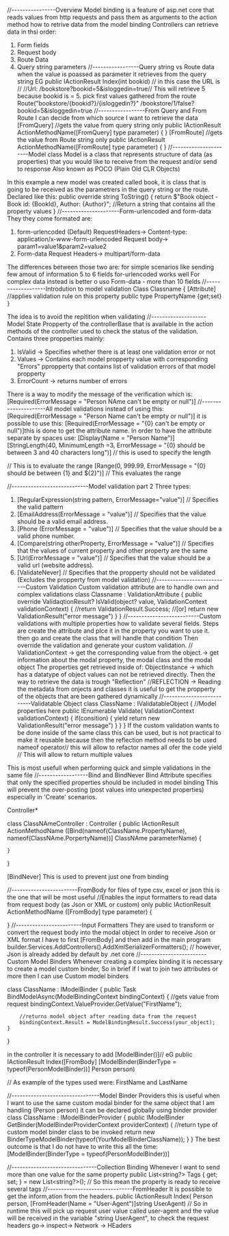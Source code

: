 //----------------Overview
Model binding is a feature of asp.net core that reads values from http requests and pass them as arguments to the action method
how to retrive data from the model binding
Controllers can retrieve data in thsi order: 
1. Form fields 
2. Request body
3. Route Data
4. Query string parameters
//-----------------Query string vs  Route data
when the value is poassed as parameter it retrieves from the query string EG
public IActionResult Index(int bookid) // in this case the URL is // //Url: /bookstore?bookid=5&isloggedin=true//
This will retrieve 5 because bookid is = 5.
pick first values gathered from the route
Route("bookstore/{bookid?}/{isloggedin?}"
/bookstore/1/false?bookid=5&isloggedin=true
//-----------------From Query and From Route
I can decide from which source I want to retrieve the data
[FromQuery]
//gets the value from query string only
public IActionResult ActionMethodName([FromQuery] type parameter)
{
}
[FromRoute]
//gets the value from Route string only
public IActionResult ActionMethodName([FromRoute] type parameter)
{
}
//----------------------Model class
Model is a class that represents structure of data (as properties) that you would like to receive from the request and/or send to response Also known as POCO (Plain Old CLR Objects)

In this example a new model was created called book, it is  class that is going to be received as the parametrers in the query string or the route.
Declared like this: 
        public override string ToString()
        {
            return $"Book object - Book id: {BookId}, Author: {Author}"; //Return a string that contains all the property values
        }
//---------------------Form-urlencoded and form-data
They they come formated are:
1. form-urlencoded (Default)
RequestHeaders-> Content-type: application/x-www-form-urlencoded
Request body-> param1=value1&param2=value2
2. Form-data
Request Headers-> multipart/form-data
 
The differences between those two are: 
for simple scenarios like sending few amout of information 5 to 6 fields for-urlencoded works well
For complex data instead is better o uso Form-data - more than 10 fields
//-------------------Introdution to model validation
Class Classname
{
    [Attribute] //applies validation rule on this property
    public type PropertyName {get;set}
}

The idea is to avoid the repitition when validating
//--------------------Model State
Propperty of the controllerBase that is available in the action methods of the controller used to check the status of the validation. 
Contains three propperties mainly: 
1. IsValid -> Specifies whether there is at least one validation error or not
2. Values -> Contains each model propperty value with corresponding "Errors" ppropperty that contains list of validation errors of that model propperty
3. ErrorCount -> returns number of errors

There is a way to modify the message of the verification which is: 
[Required(ErrorMessage = "Person NAme can't be empty or null")]
//---------------------All model validations
instead of using this:
[Required(ErrorMessage = "Person Name can't be empty or null")]
it is possible to use this: 
[Required(ErrorMessage = "{0} can't be empty or null")]this is done to get the attribute name.
In order to have the attribute separate by spaces use: [Display(Name = "Person Name")]
        [StringLength(40, MinimumLength =3, ErrorMessage = "{0} should be between 3 and 40 characters long")] // this is used to specify the length

// This is to evaluate the range
[Range(0, 999.99, ErrorMessage = "{0} should be between {1} and ${2}")] // This evaluates the range

//----------------------------Model validation part 2
Three types: 
1. [RegularExpression(string pattern, ErrorMessage="value")] // Specifies the valid pattern
2. [EmailAddress(ErrorMessage = "value")] // Specifies that the value should be a valid email address.
3. [Phone (ErrorMessage = "value")] // Specifies that the value should be a valid phone number.
4. [Compare(string otherProperty, ErrorMessage = "value")] 
// Specifies that the values of current property and other property are the same
5. [Url(ErrorMessage = "value")] // Specifies that the value should be a valid url (website address).
6. [ValidateNever] // Specifies that the propperty should not be validated (Excludes the propperty from model validation)
//---------------------------Custom Validation
Custom validation attribute are to handle own and complex validations
class Classname : ValidationAttribute
{
    public override ValidaqtionResult? IsValid(object? value, ValidationContext validationContext)
    {
        //return ValidationResult.Success;
        //[or] return new ValidationResult("error message")
    }
}
//--------------------------Custom validations with multiple properties
how to validate several fields.
Steps are create the attribute and plce it in the property you want to use it.
then go and create the class that will handle that condition
Then override the validation and generate your custom validation.
// ValidationContext -> get the corresponding value from the object.-> get information about the modal property, the modal class and the modal object
The properties get retrieved inside of: 
ObjectInstance -> which has a datatype of object values can not be retrieved directly.
Then the way to retrieve the data is trough "Reflection"
//REFLECTION -> Reading the metadata from onjects and classes it is useful to get the propperty of the objects that are been gathered dynamically
//--------------------------Validatable Object
class ClassName : IValidatableObject
{
    //Model properties here
    public IEnumerable <ValidationResult> Validate( ValidationContext validationContext)
    {
        if(consition)
        {
            yield return new ValidationResult("error message")
        }
    }
}
If the custom validation wants to be done inside of the same class this can be used, but is not practical to make it reusable because then the reflection method needs to be used
nameof operator// this will allow to refactor names all ofer the code
yield // This will allow to return multiple values

This is most usefull when performing quick and simple validations in the same file
//------------------Bind and BindNever
Bind Attribute specifies that only the specified properties should be included in model binding
This will prevent the over-posting (post values into unexpected properties) especially in 'Create' scenarios.

Controller* 

class ClassNAmeController : Controller
{
    public IActionResult ActionMethodName ([Bind(nameof(ClassName.PropertyName), nameof(ClassNAme.PorpertyName))] ClassNAme parameterName)
    {

    }
}

[BindNever] This is used to prevent just one from binding

//------------------------FromBody
for files of type csv, excel or json this is the one that will be most useful
//Enables the input formatters to read data from request body (as Json or XML or custom) only
public IActionResult ActionMethodName ([FromBody] type parameter)
{

}
//------------------------Input Formatters
They are used to transform or convert the request body into the modal object 
In order to receive Json or XML format I have to first [FromBody] and then add in the main program 
builder.Services.AddControllers().AddXmlSerializerFormatters(); // however, Json is already added by default by .net core
//------------------------Custom Model Binders
Whenever creating a complex binding it is necessary to create a model custom binder, So in brief if I wat to join two attributes or more then I can use Custom model binders

class ClassName : IModelBinder
{
    public Task BindModelAsync(ModelBindingContext bindingContext)
    {
        //gets value from request
        bindingContext.ValueProvider.GetValue("FirstName");

        //returns model object after reading data from the request
        bindingContext.Result = ModelBindingResult.Success(your_object);
    }
}

in the controller it is necessary to add [ModelBinder()]// eG public IActionResult Index([FromBody] [ModelBinder(BinderType = typeof(PersonModelBinder))] Person person)
 
// As example of the types used were: FirstName and LastName

//--------------------------------Model Binder Providers
this is useful when I want to use the same custom modal binder for the same object that I am handling (Person person) it can be declared globally using binder provider
class ClassName : IModelBinderProvider
{
    public IModelBinder GetBinder(ModelBinderProviderContext providerContext)
    {
        //return type of custom model binder class to be invoked
        return new BinderTypeModelBinder(typeof(YourModelBinderClassName));
    }
}
The best outcome is that I do not have to write this all the time: 
[ModelBinder(BinderType = typeof(PersonModelBinder))]

//-------------------------------Collection Binding
Whenever I want to send more than one value for the same property
 public List<string?> Tags { get; set; } = new List<string?>(); // So this mean the property is ready to receive several tags
//-------------------------------FromHeader
It is possible to get the inform,ation from the headers.
public IActionResult Index( Person person, [FromHeader(Name = "User-Agent")]string UserAgent) // So in runtime this will pick up request user value called user-agent and the value will be received in the variable "string UserAgent", to check the request headers go-> inspect-> Network -> HEaders